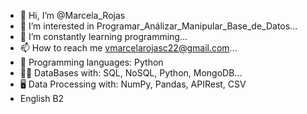 - 👋 Hi, I’m @Marcela_Rojas
- 👀 I’m interested in Programar_Análizar_Manipular_Base_de_Datos...
- 🌱 I’m constantly learning programming...
- 📫 How to reach me vmarcelarojasc22@gmail.com...
- 💞️ Programming languages: Python
- 👩‍💻 DataBases with: SQL, NoSQL, Python, MongoDB...
- 🖥️ Data Processing with: NumPy, Pandas, APIRest, CSV
- English B2



